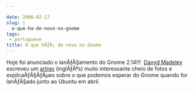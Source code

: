 ```yaml
---

date: 2006-02-17
slug: |
  o-que-ha-de-novo-no-gnome
tags:
 - portuguese
title: O que hÃƒÂ¡ de novo no Gnome
---
```


Hoje foi anunciado o lanÃƒÂ§amento do Gnome 2.14!!!  [Davyd
Madeley](mailto:davyd@madeley.id.au) escreveu um
[artigo](http://www.gnome.org/%7Edavyd/gnome-2-14/) (inglÃƒÂªs) muito
interessante cheio de fotos e explicaÃƒÂ§ÃƒÂµes sobre o que podemos
esperar do Gnome quando for lanÃƒÂ§ado junto ao Ubuntu em abril.
